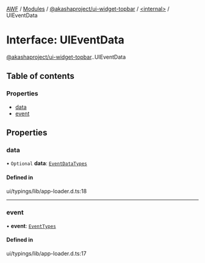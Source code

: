 [AWF](../README.md) / [Modules](../modules.md) / [@akashaproject/ui-widget-topbar](../modules/akashaproject_ui_widget_topbar.md) / [<internal\>](../modules/akashaproject_ui_widget_topbar._internal_.md) / UIEventData

# Interface: UIEventData

[@akashaproject/ui-widget-topbar](../modules/akashaproject_ui_widget_topbar.md).[<internal>](../modules/akashaproject_ui_widget_topbar._internal_.md).UIEventData

## Table of contents

### Properties

- [data](akashaproject_ui_widget_topbar._internal_.UIEventData.md#data)
- [event](akashaproject_ui_widget_topbar._internal_.UIEventData.md#event)

## Properties

### data

• `Optional` **data**: [`EventDataTypes`](../modules/akashaproject_ui_widget_topbar._internal_.md#eventdatatypes)

#### Defined in

ui/typings/lib/app-loader.d.ts:18

___

### event

• **event**: [`EventTypes`](../enums/akashaproject_ui_widget_topbar._internal_.EventTypes.md)

#### Defined in

ui/typings/lib/app-loader.d.ts:17
